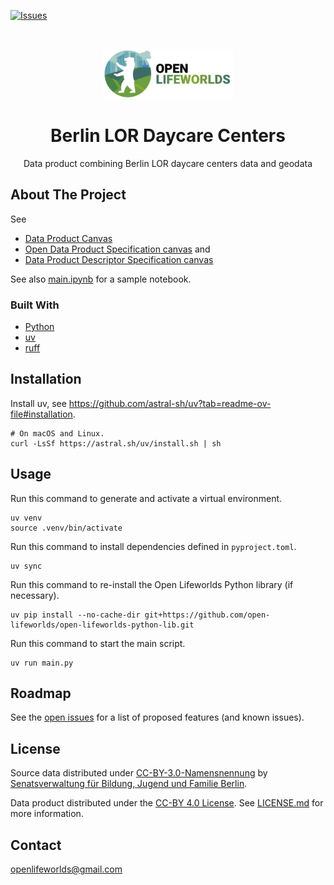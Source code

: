 [![Issues](https://img.shields.io/github/issues/open-lifeworlds/open-lifeworlds-data-product-berlin-lor-daycare-centers)](https://github.com/open-lifeworlds/open-lifeworlds-data-product-berlin-lor-daycare-centers/issues)

<br />
<p align="center">
  <a href="https://github.com/open-lifeworlds/open-lifeworlds-data-product-berlin-lor-daycare-centers">
    <img src="logo-with-text.png" alt="Logo" style="height: 80px; ">
  </a>

  <h1 align="center">Berlin LOR Daycare Centers</h1>

  <p align="center">
    Data product combining Berlin LOR daycare centers data and geodata
  </p>
</p>

## About The Project

See
* [Data Product Canvas](docs/data-product-canvas.md)
* [Open Data Product Specification canvas](./docs/odps-canvas.md) and 
* [Data Product Descriptor Specification canvas](./docs/dpds-canvas.md)

See also [main.ipynb](./main.ipynb) for a sample notebook.

### Built With

* [Python](https://www.python.org/)
* [uv](https://docs.astral.sh/uv/)
* [ruff](https://docs.astral.sh/ruff/)

## Installation

Install uv, see https://github.com/astral-sh/uv?tab=readme-ov-file#installation.

```shell
# On macOS and Linux.
curl -LsSf https://astral.sh/uv/install.sh | sh
```

## Usage

Run this command to generate and activate a virtual environment.

```shell
uv venv
source .venv/bin/activate
```

Run this command to install dependencies defined in `pyproject.toml`.

```shell
uv sync
```

Run this command to re-install the Open Lifeworlds Python library (if necessary).

```shell
uv pip install --no-cache-dir git+https://github.com/open-lifeworlds/open-lifeworlds-python-lib.git
```

Run this command to start the main script.

```shell
uv run main.py
```

## Roadmap

See the [open issues](https://github.com/open-lifeworlds/open-lifeworlds-data-product-berlin-lor-daycare-centers/issues) for a list of proposed features (and
 known issues).

## License

Source data distributed under [CC-BY-3.0-Namensnennung](https://creativecommons.org/licenses/by/3.0/de/) by [Senatsverwaltung für Bildung, Jugend und Familie Berlin](https://www.berlin.de/sen/bildung/service/daten/).

Data product distributed under the [CC-BY 4.0 License](https://creativecommons.org/licenses/by/4.0/). See [LICENSE.md](./LICENSE.md) for more information.


## Contact

openlifeworlds@gmail.com
